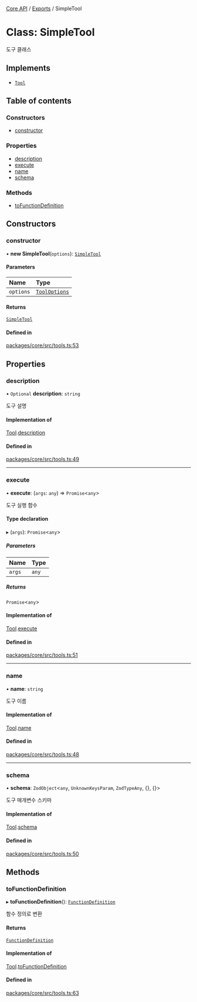 [Core API](../../) / [Exports](../modules) / SimpleTool

# Class: SimpleTool

도구 클래스

## Implements

- [`Tool`](../interfaces/Tool)

## Table of contents

### Constructors

- [constructor](SimpleTool#constructor)

### Properties

- [description](SimpleTool#description)
- [execute](SimpleTool#execute)
- [name](SimpleTool#name)
- [schema](SimpleTool#schema)

### Methods

- [toFunctionDefinition](SimpleTool#tofunctiondefinition)

## Constructors

### constructor

• **new SimpleTool**(`options`): [`SimpleTool`](SimpleTool)

#### Parameters

| Name | Type |
| :------ | :------ |
| `options` | [`ToolOptions`](../interfaces/ToolOptions) |

#### Returns

[`SimpleTool`](SimpleTool)

#### Defined in

[packages/core/src/tools.ts:53](https://github.com/woojubb/robota/blob/1202ed01072674e4ff6307d72c09a57873f8f949/packages/core/src/tools.ts#L53)

## Properties

### description

• `Optional` **description**: `string`

도구 설명

#### Implementation of

[Tool](../interfaces/Tool).[description](../interfaces/Tool#description)

#### Defined in

[packages/core/src/tools.ts:49](https://github.com/woojubb/robota/blob/1202ed01072674e4ff6307d72c09a57873f8f949/packages/core/src/tools.ts#L49)

___

### execute

• **execute**: (`args`: `any`) => `Promise`\<`any`\>

도구 실행 함수

#### Type declaration

▸ (`args`): `Promise`\<`any`\>

##### Parameters

| Name | Type |
| :------ | :------ |
| `args` | `any` |

##### Returns

`Promise`\<`any`\>

#### Implementation of

[Tool](../interfaces/Tool).[execute](../interfaces/Tool#execute)

#### Defined in

[packages/core/src/tools.ts:51](https://github.com/woojubb/robota/blob/1202ed01072674e4ff6307d72c09a57873f8f949/packages/core/src/tools.ts#L51)

___

### name

• **name**: `string`

도구 이름

#### Implementation of

[Tool](../interfaces/Tool).[name](../interfaces/Tool#name)

#### Defined in

[packages/core/src/tools.ts:48](https://github.com/woojubb/robota/blob/1202ed01072674e4ff6307d72c09a57873f8f949/packages/core/src/tools.ts#L48)

___

### schema

• **schema**: `ZodObject`\<`any`, `UnknownKeysParam`, `ZodTypeAny`, {}, {}\>

도구 매개변수 스키마

#### Implementation of

[Tool](../interfaces/Tool).[schema](../interfaces/Tool#schema)

#### Defined in

[packages/core/src/tools.ts:50](https://github.com/woojubb/robota/blob/1202ed01072674e4ff6307d72c09a57873f8f949/packages/core/src/tools.ts#L50)

## Methods

### toFunctionDefinition

▸ **toFunctionDefinition**(): [`FunctionDefinition`](../interfaces/FunctionDefinition)

함수 정의로 변환

#### Returns

[`FunctionDefinition`](../interfaces/FunctionDefinition)

#### Implementation of

[Tool](../interfaces/Tool).[toFunctionDefinition](../interfaces/Tool#tofunctiondefinition)

#### Defined in

[packages/core/src/tools.ts:63](https://github.com/woojubb/robota/blob/1202ed01072674e4ff6307d72c09a57873f8f949/packages/core/src/tools.ts#L63)
